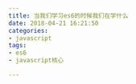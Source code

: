 ```yaml
---
title: 当我们学习es6的时候我们在学什么
date: 2018-04-21 16:21:50
categories: 
- javascript 
tags: 
- es6
- javascript核心

---
```

